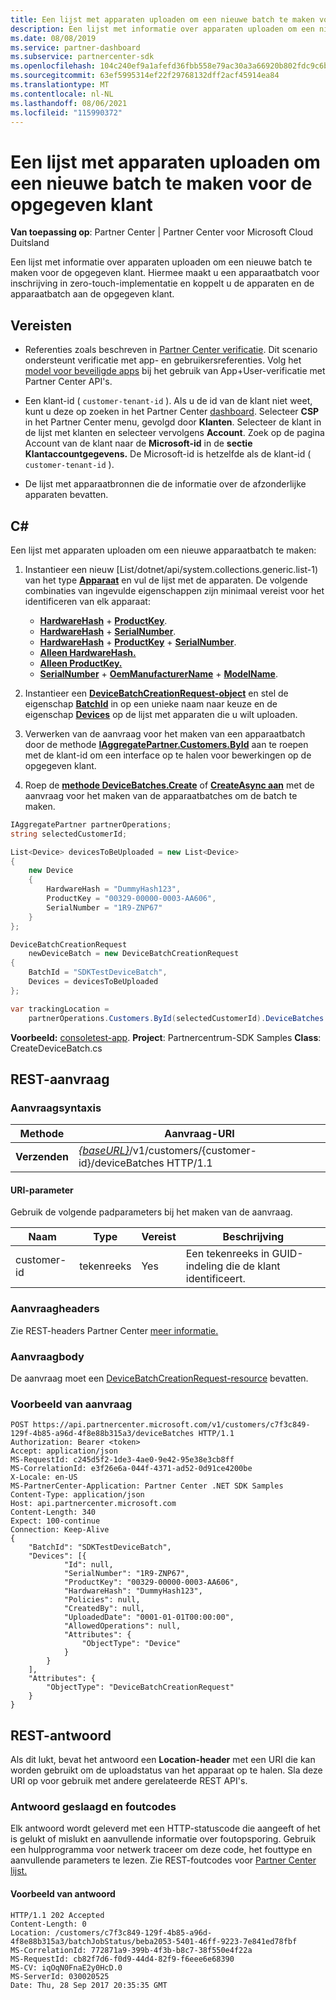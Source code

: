 ```yaml
---
title: Een lijst met apparaten uploaden om een nieuwe batch te maken voor de opgegeven klant
description: Een lijst met informatie over apparaten uploaden om een nieuwe batch te maken voor de opgegeven klant. Hiermee maakt u een apparaatbatch voor inschrijving in zero-touch-implementatie en koppelt u de apparaten en de apparaatbatch aan de opgegeven klant.
ms.date: 08/08/2019
ms.service: partner-dashboard
ms.subservice: partnercenter-sdk
ms.openlocfilehash: 104c240ef9a1afefd36fbb558e79ac30a3a66920b802fdc9c6b65023a038af8c
ms.sourcegitcommit: 63ef5995314ef22f29768132dff2acf45914ea84
ms.translationtype: MT
ms.contentlocale: nl-NL
ms.lasthandoff: 08/06/2021
ms.locfileid: "115990372"
---
```

# <a name="upload-a-list-of-devices-to-create-a-new-batch-for-the-specified-customer"></a>Een lijst met apparaten uploaden om een nieuwe batch te maken voor de opgegeven klant

**Van toepassing op**: Partner Center | Partner Center voor Microsoft Cloud Duitsland

Een lijst met informatie over apparaten uploaden om een nieuwe batch te maken voor de opgegeven klant. Hiermee maakt u een apparaatbatch voor inschrijving in zero-touch-implementatie en koppelt u de apparaten en de apparaatbatch aan de opgegeven klant.

## <a name="prerequisites"></a>Vereisten

- Referenties zoals beschreven in [Partner Center verificatie](partner-center-authentication.md). Dit scenario ondersteunt verificatie met app- en gebruikersreferenties. Volg het [model voor beveiligde apps](enable-secure-app-model.md) bij het gebruik van App+User-verificatie met Partner Center API's.

- Een klant-id ( `customer-tenant-id` ). Als u de id van de klant niet weet, kunt u deze op zoeken in het Partner Center [dashboard](https://partner.microsoft.com/dashboard). Selecteer **CSP** in het Partner Center menu, gevolgd door **Klanten**. Selecteer de klant in de lijst met klanten en selecteer vervolgens **Account**. Zoek op de pagina Account van de klant naar de **Microsoft-id** in de **sectie Klantaccountgegevens.** De Microsoft-id is hetzelfde als de klant-id ( `customer-tenant-id` ).

- De lijst met apparaatbronnen die de informatie over de afzonderlijke apparaten bevatten.

## <a name="c"></a>C\#

Een lijst met apparaten uploaden om een nieuwe apparaatbatch te maken:

1. Instantieer een nieuw [List/dotnet/api/system.collections.generic.list-1) van het type [**Apparaat**](/dotnet/api/microsoft.store.partnercenter.models.devicesdeployment.device) en vul de lijst met de apparaten. De volgende combinaties van ingevulde eigenschappen zijn minimaal vereist voor het identificeren van elk apparaat:

   - [**HardwareHash**](/dotnet/api/microsoft.store.partnercenter.models.devicesdeployment.device.hardwarehash)  +  [**ProductKey**](/dotnet/api/microsoft.store.partnercenter.models.devicesdeployment.device.productkey).
   - [**HardwareHash**](/dotnet/api/microsoft.store.partnercenter.models.devicesdeployment.device.hardwarehash)  +  [**SerialNumber**](/dotnet/api/microsoft.store.partnercenter.models.devicesdeployment.device.serialnumber).
   - [**HardwareHash**](/dotnet/api/microsoft.store.partnercenter.models.devicesdeployment.device.hardwarehash)  +  [**ProductKey**](/dotnet/api/microsoft.store.partnercenter.models.devicesdeployment.device.productkey)  +  [**SerialNumber**](/dotnet/api/microsoft.store.partnercenter.models.devicesdeployment.device.serialnumber).
   - [**Alleen HardwareHash.**](/dotnet/api/microsoft.store.partnercenter.models.devicesdeployment.device.hardwarehash)
   - [**Alleen ProductKey.**](/dotnet/api/microsoft.store.partnercenter.models.devicesdeployment.device.productkey)
   - [**SerialNumber**](/dotnet/api/microsoft.store.partnercenter.models.devicesdeployment.device.serialnumber)  +  [**OemManufacturerName**](/dotnet/api/microsoft.store.partnercenter.models.devicesdeployment.device.oemmanufacturername)  +  [**ModelName**](/dotnet/api/microsoft.store.partnercenter.models.devicesdeployment.device.modelname).

2. Instantieer een [**DeviceBatchCreationRequest-object**](/dotnet/api/microsoft.store.partnercenter.models.devicesdeployment.devicebatchcreationrequest) en stel de eigenschap [**BatchId**](/dotnet/api/microsoft.store.partnercenter.models.devicesdeployment.devicebatchcreationrequest.batchid) in op een unieke naam naar keuze en de eigenschap [**Devices**](/dotnet/api/microsoft.store.partnercenter.models.devicesdeployment.devicebatchcreationrequest.devices) op de lijst met apparaten die u wilt uploaden.

3. Verwerken van de aanvraag voor het maken van een apparaatbatch door de methode [**IAggregatePartner.Customers.ById**](/dotnet/api/microsoft.store.partnercenter.customers.icustomercollection.byid) aan te roepen met de klant-id om een interface op te halen voor bewerkingen op de opgegeven klant.

4. Roep de [**methode DeviceBatches.Create**](/dotnet/api/microsoft.store.partnercenter.devicesdeployment.idevicesbatchcollection) of [**CreateAsync aan**](/dotnet/api/microsoft.store.partnercenter.devicesdeployment.idevicesbatchcollection) met de aanvraag voor het maken van de apparaatbatches om de batch te maken.

```csharp
IAggregatePartner partnerOperations;
string selectedCustomerId;

List<Device> devicesToBeUploaded = new List<Device>
{
    new Device
    {
        HardwareHash = "DummyHash123",
        ProductKey = "00329-00000-0003-AA606",
        SerialNumber = "1R9-ZNP67"
    }
};

DeviceBatchCreationRequest
    newDeviceBatch = new DeviceBatchCreationRequest
{
    BatchId = "SDKTestDeviceBatch",
    Devices = devicesToBeUploaded
};

var trackingLocation =
    partnerOperations.Customers.ById(selectedCustomerId).DeviceBatches.Create(newDeviceBatch);
```

**Voorbeeld:** [consoletest-app](console-test-app.md). **Project**: Partnercentrum-SDK Samples **Class**: CreateDeviceBatch.cs

## <a name="rest-request"></a>REST-aanvraag

### <a name="request-syntax"></a>Aanvraagsyntaxis

| Methode   | Aanvraag-URI                                                                                   |
|----------|-----------------------------------------------------------------------------------------------|
| **Verzenden** | [*{baseURL}*](partner-center-rest-urls.md)/v1/customers/{customer-id}/deviceBatches HTTP/1.1 |

#### <a name="uri-parameter"></a>URI-parameter

Gebruik de volgende padparameters bij het maken van de aanvraag.

| Naam        | Type   | Vereist | Beschrijving                                           |
|-------------|--------|----------|-------------------------------------------------------|
| customer-id | tekenreeks | Yes      | Een tekenreeks in GUID-indeling die de klant identificeert. |

### <a name="request-headers"></a>Aanvraagheaders

Zie REST-headers Partner Center [meer informatie.](headers.md)

### <a name="request-body"></a>Aanvraagbody

De aanvraag moet een [DeviceBatchCreationRequest-resource](device-deployment-resources.md#devicebatchcreationrequest) bevatten.

### <a name="request-example"></a>Voorbeeld van aanvraag

```http
POST https://api.partnercenter.microsoft.com/v1/customers/c7f3c849-129f-4b85-a96d-4f8e88b315a3/deviceBatches HTTP/1.1
Authorization: Bearer <token>
Accept: application/json
MS-RequestId: c245d5f2-1de3-4ae0-9e42-95e38e3cb8ff
MS-CorrelationId: e3f26e6a-044f-4371-ad52-0d91ce4200be
X-Locale: en-US
MS-PartnerCenter-Application: Partner Center .NET SDK Samples
Content-Type: application/json
Host: api.partnercenter.microsoft.com
Content-Length: 340
Expect: 100-continue
Connection: Keep-Alive
{
    "BatchId": "SDKTestDeviceBatch",
    "Devices": [{
            "Id": null,
            "SerialNumber": "1R9-ZNP67",
            "ProductKey": "00329-00000-0003-AA606",
            "HardwareHash": "DummyHash123",
            "Policies": null,
            "CreatedBy": null,
            "UploadedDate": "0001-01-01T00:00:00",
            "AllowedOperations": null,
            "Attributes": {
                "ObjectType": "Device"
            }
        }
    ],
    "Attributes": {
        "ObjectType": "DeviceBatchCreationRequest"
    }
}
```

## <a name="rest-response"></a>REST-antwoord

Als dit lukt, bevat het antwoord een **Location-header** met een URI die kan worden gebruikt om de uploadstatus van het apparaat op te halen. Sla deze URI op voor gebruik met andere gerelateerde REST API's.

### <a name="response-success-and-error-codes"></a>Antwoord geslaagd en foutcodes

Elk antwoord wordt geleverd met een HTTP-statuscode die aangeeft of het is gelukt of mislukt en aanvullende informatie over foutopsporing. Gebruik een hulpprogramma voor netwerk traceer om deze code, het fouttype en aanvullende parameters te lezen. Zie REST-foutcodes voor [Partner Center lijst.](error-codes.md)

#### <a name="response-example"></a>Voorbeeld van antwoord

```http
HTTP/1.1 202 Accepted
Content-Length: 0
Location: /customers/c7f3c849-129f-4b85-a96d-4f8e88b315a3/batchJobStatus/beba2053-5401-46ff-9223-7e841ed78fbf
MS-CorrelationId: 772871a9-399b-4f3b-b8c7-38f550e4f22a
MS-RequestId: cb82f7d6-f0d9-44d4-82f9-f6eee6e68390
MS-CV: iqOqN0FnaE2y0HcD.0
MS-ServerId: 030020525
Date: Thu, 28 Sep 2017 20:35:35 GMT
```
